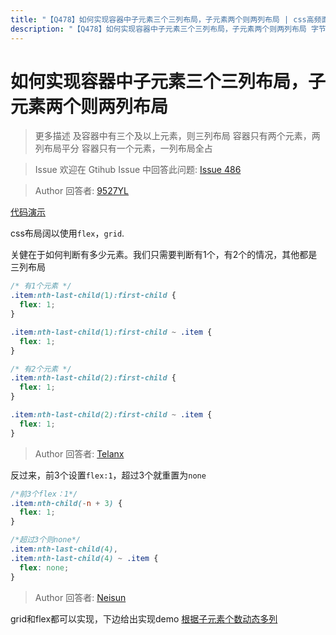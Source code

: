 ```yaml
---
title: "【Q478】如何实现容器中子元素三个三列布局，子元素两个则两列布局 | css高频面试题"
description: "【Q478】如何实现容器中子元素三个三列布局，子元素两个则两列布局 字节跳动面试题、阿里腾讯面试题、美团小米面试题。"
---
```


# 如何实现容器中子元素三个三列布局，子元素两个则两列布局

> 更多描述
> 及容器中有三个及以上元素，则三列布局
> 容器只有两个元素，两列布局平分
> 容器只有一个元素，一列布局全占

> Issue
> 欢迎在 Gtihub Issue 中回答此问题: [Issue 486](https://github.com/shfshanyue/Daily-Question/issues/486)

> Author
> 回答者: [9527YL](https://github.com/9527YL)

[代码演示](https://codepen.io/9527yl/pen/dyVyQJV)

css布局阔以使用`flex`，`grid`.

关健在于如何判断有多少元素。我们只需要判断有1个，有2个的情况，其他都是三列布局

```css
/* 有1个元素 */
.item:nth-last-child(1):first-child {
  flex: 1;
}

.item:nth-last-child(1):first-child ~ .item {
  flex: 1;
}

/* 有2个元素 */
.item:nth-last-child(2):first-child {
  flex: 1;
}

.item:nth-last-child(2):first-child ~ .item {
  flex: 1;
}
```

> Author
> 回答者: [Telanx](https://github.com/Telanx)

反过来，前3个设置`flex:1`，超过3个就重置为`none`

```css
/*前3个flex：1*/
.item:nth-child(-n + 3) {
  flex: 1;
}

/*超过3个则none*/
.item:nth-last-child(4),
.item:nth-last-child(4) ~ .item {
  flex: none;
}
```

> Author
> 回答者: [Neisun](https://github.com/Neisun)

grid和flex都可以实现，下边给出实现demo
[根据子元素个数动态多列](https://stackblitz.com/edit/web-platform-zgwv8y?file=index.html,styles.css)
